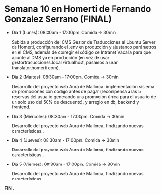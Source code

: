 # Semana 10 en Homerti de Fernando Gonzalez Serrano (FINAL)

- Día 1 (Lunes):
08:30am - 17:00pm.
Comida -> 30min

    Subida a producción del CMS Gestor de Traducciones al Ubuntu Server de Homerti, configurando el .env en producción y ajustando parámetros en el CMS, además de corregir el código de Intranet Vacalia para que apunte al CMS ya en producción (en vez de usar gestortraducciones.local virtualhost, pasamos a usar translator.homerti.com).

- Día 2 (Martes):
08:30am - 17:00pm.
Comida -> 30min

    Desarrollo del proyecto web Aura de Mallorca: implementación sistema de promociones con código antes de pagar (recompensa a las 5 reservas del usuario generando una promoción única para el usuario de un solo uso del 50% de descuento), y arreglo en db, backend y frontend.

- Día 3 (Miércoles):
08:30am - 17:00pm.
Comida -> 30min

    Desarrollo del proyecto web Aura de Mallorca, finalizando nuevas características..

- Día 4 (Jueves):
08:30am - 17:00pm.
Comida -> 30min

    Desarrollo del proyecto web Aura de Mallorca, finalizando nuevas características..

- Día 5 (Viernes):
08:30am - 17:00pm.
Comida -> 30min

    Desarrollo del proyecto web Aura de Mallorca, finalizando nuevas características..

**FIN**
.

